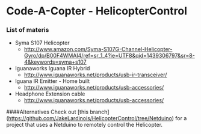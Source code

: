 # Code-A-Copter - HelicopterControl
### List of materis
* Syma S107 Helicopter
  * http://www.amazon.com/Syma-S107G-Channel-Helicopter-Gyro/dp/B00F4WMAI4/ref=sr_1_4?ie=UTF8&qid=1439306797&sr=8-4&keywords=syma+s107 
* Iguanaworks Iguana IR Hybrid
  * http://www.iguanaworks.net/products/usb-ir-transceiver/
* Iguana IR Emitter - Home built
  * http://www.iguanaworks.net/products/usb-accessories/
* Headphone Extension cable
  * http://www.iguanaworks.net/products/usb-accessories/

####Alternatives
Check out [this branch] (https://github.com/JakeLardinois/HelicopterControl/tree/Netduino) for a project that uses a Netduino to remotely control the Helicopter.
